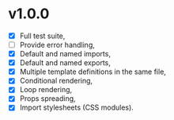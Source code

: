 # v1.0.0

  * [x] Full test suite,
  * [ ] Provide error handling,
  * [x] Default and named imports,
  * [x] Default and named exports,
  * [x] Multiple template definitions in the same file,
  * [x] Conditional rendering,
  * [x] Loop rendering,
  * [x] Props spreading,
  * [x] Import stylesheets (CSS modules).
